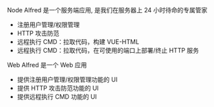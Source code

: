 Node Alfred 是一个服务端应用, 是我们在服务器上 24 小时待命的专属管家

-   注册用户管理/权限管理
-   HTTP 攻击防范
-   远程执行 CMD：拉取代码，构建 VUE-HTML
-   远程执行 CMD：拉取代码，在可使用的端口上部署/终止 HTTP 服务

Web Alfred 是一个 Web 应用

-   提供注册用户管理/权限管理功能的 UI
-   提供 HTTP 攻击防范功能的 UI
-   提供远程执行 CMD 功能的 UI
